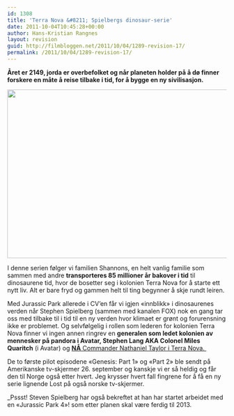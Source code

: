 ```yaml
---
id: 1308
title: 'Terra Nova &#8211; Spielbergs dinosaur-serie'
date: 2011-10-04T10:45:28+00:00
author: Hans-Kristian Rangnes
layout: revision
guid: http://filmbloggen.net/2011/10/04/1289-revision-17/
permalink: /2011/10/04/1289-revision-17/
---
```

**Året er 2149, jorda er overbefolket og når planeten holder på å dø finner forskere en måte å reise tilbake i tid, for å bygge en ny sivilisasjon.**

<a href="http://filmbloggen.net/?attachment_id=1299" rel="attachment wp-att-1299"><img class="alignnone size-large wp-image-1299" src="http://filmbloggen.net/wp-content/uploads//2011/10/TerraNova2-620x387.jpg" alt="" width="620" height="387" /></a>

I denne serien følger vi familien Shannons, en helt vanlig familie som sammen med andre **transporteres 85 millioner år bakover i tid** til dinosaurene tid, hvor de bosetter seg i kolonien Terra Nova for å starte ett nytt liv. Alt er bare fryd og gammen helt til ting begynner å skje rundt leiren.

Med Jurassic Park allerede i CV&#8217;en får vi igjen &laquo;innblikk&raquo; i dinosaurenes verden når Stephen Spielberg (sammen med kanalen FOX) nok en gang tar oss med tilbake til i tid til en ny verden hvor klimaet er grønt og forurensning ikke er problemet. Og selvfølgelig i rollen som lederen for kolonien Terra Nova finner vi ingen annen ringrev en **generalen som ledet kolonien av mennesker på pandora i Avatar, Stephen Lang AKA Colonel Miles Quaritch** (i Avatar) og <span style="text-decoration: underline"><strong>NÅ</strong> Commander Nathaniel Taylor i Terra Nova. </span>

De to første pilot episodene &laquo;Genesis: Part 1&raquo; og &laquo;Part 2&raquo; ble sendt på Amerikanske tv-skjermer 26. september og kanskje vi er så heldig og får den til Norge også etter hvert. Jeg krysser hvert fall fingrene for å få en ny serie lignende Lost på også norske tv-skjermer.

_Pssst! Steven Spielberg har også bekreftet at han har startet arbeidet med en &laquo;Jurassic Park 4&raquo;! som etter planen skal være ferdig til 2013.</p> 

<div class="video-shortcode">
</div>

</em>